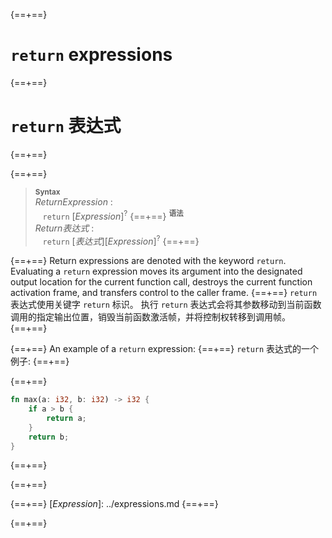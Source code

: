 {==+==}
# `return` expressions
{==+==}
# `return` 表达式
{==+==}


{==+==}
> **<sup>Syntax</sup>**\
> _ReturnExpression_ :\
> &nbsp;&nbsp; `return` [_Expression_]<sup>?</sup>
{==+==}
> **<sup>语法</sup>**\
> _Return表达式_ :\
> &nbsp;&nbsp; `return` [_表达式_][_Expression_]<sup>?</sup>
{==+==}


{==+==}
Return expressions are denoted with the keyword `return`.
Evaluating a `return` expression moves its argument into the designated output location for the current function call, destroys the current function activation frame, and transfers control to the caller frame.
{==+==}
`return` 表达式使用关键字 `return` 标识。
执行 `return` 表达式会将其参数移动到当前函数调用的指定输出位置，销毁当前函数激活帧，并将控制权转移到调用帧。
{==+==}


{==+==}
An example of a `return` expression:
{==+==}
`return` 表达式的一个例子:
{==+==}


{==+==}
```rust
fn max(a: i32, b: i32) -> i32 {
    if a > b {
        return a;
    }
    return b;
}
```
{==+==}

{==+==}


{==+==}
[_Expression_]: ../expressions.md
{==+==}

{==+==}
